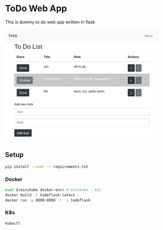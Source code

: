 # ToDo Web App
This is dummy to do web app written in flask 

![ss](https://raw.githubusercontent.com/6malphas/todo_app_flask/master/ss.png "Screnshot")

## Setup
```bash
pip install --user -r requirements.txt
```

### Docker

```bash
eval $(minikube docker-env) # minikube - k8s
docker build -t todoflask:latest .
docker run -p 8080:8080 -t -i todoflask
```

### K8s
```bash
kubectl
```
